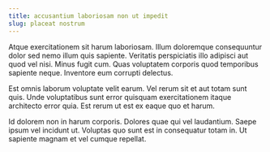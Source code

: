 ```yaml
---
title: accusantium laboriosam non ut impedit
slug: placeat nostrum
---
```


Atque exercitationem sit harum laboriosam. Illum doloremque consequuntur dolor sed nemo illum quis sapiente. Veritatis perspiciatis illo adipisci aut quod vel nisi. Minus fugit cum. Quas voluptatem corporis quod temporibus sapiente neque. Inventore eum corrupti delectus.

Est omnis laborum voluptate velit earum. Vel rerum sit et aut totam sunt quis. Unde voluptatibus sunt error quisquam exercitationem itaque architecto error quia. Est rerum ut est ex eaque quo et harum.

Id dolorem non in harum corporis. Dolores quae qui vel laudantium. Saepe ipsum vel incidunt ut. Voluptas quo sunt est in consequatur totam in. Ut sapiente magnam et vel cumque repellat.
